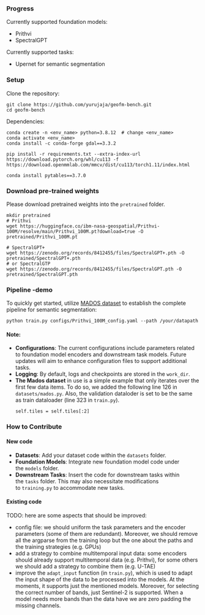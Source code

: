 
### Progress
Currently supported foundation models:
- Prithvi
- SpectralGPT

Currently supported tasks:
- Upernet for semantic segmentation

### Setup
Clone the repository:
```
git clone https://github.com/yurujaja/geofm-bench.git
cd geofm-bench
```
Dependencies:
```
conda create -n <env_name> python=3.8.12  # change <env_name> 
conda activate <env_name> 
conda install -c conda-forge gdal==3.3.2 

pip install -r requirements.txt --extra-index-url https://download.pytorch.org/whl/cu113 -f https://download.openmmlab.com/mmcv/dist/cu113/torch1.11/index.html

conda install pytables==3.7.0
```
### Download pre-trained weights
Please download pretrained weights into the `pretrained` folder.
```
mkdir pretrained
# Prithvi
wget https://huggingface.co/ibm-nasa-geospatial/Prithvi-100M/resolve/main/Prithvi_100M.pt?download=true -O pretrained/Prithvi_100M.pt

# SpectralGPT+ 
wget https://zenodo.org/records/8412455/files/SpectralGPT+.pth -O pretrained/SpectralGPT+.pth
# or SpectralGTP
wget https://zenodo.org/records/8412455/files/SpectralGPT.pth -O pretrained/SpectralGPT.pth
```

### Pipeline -demo
To quickly get started, utilize [MADOS dataset](https://zenodo.org/records/10664073) to establish the complete pipeline for semantic segmentation:
```
python train.py configs/Prithvi_100M_config.yaml --path /your/datapath
```
#### Note:
- **Configurations**: The current configurations include parameters related to foundation model encoders and downstream task models. Future updates will aim to enhance configuration files to support additional tasks.
- **Logging**: By default, logs and checkpoints are stored in the `work_dir`.
- **The Mados dataset** in use is a simple example that only iterates over the first few data items. To do so, we added the following line 126 in `datasets/mados.py`. Also, the validation dataloder is set to be the same as train dataloader (line 323 in `train.py`).
    ```
    self.tiles = self.tiles[:2]
    ```
    
###  How to Contribute

#### New code
- **Datasets**: Add your dataset code within the `datasets` folder.
- **Foundation Models**: Integrate new foundation model code under the `models` folder.
- **Downstream Tasks**: Insert the code for downstream tasks within the `tasks` folder. This may also necessitate modifications to `training.py` to accommodate new tasks.

#### Existing code

TODO: here are some aspects that should be improved:
- config file: we should uniform the task parameters and the encoder parameters (some of them are redundant). Moreover, we should remove all the argparse from the training loop but the one about the paths and the training strategies (e.g. GPUs)
- add a strategy to combine multitemporal input data: some encoders should already support multitemporal data (e.g. Prithvi), for some others we should add a strategy to combine them (e.g. U-TAE)
- improve the `adapt_input` function (in `train.py`), which is used to adapt the input shape of the data to be processed into the models. At the moments, it supports just the mentioned models. Moreover, for selecting the correct number of bands, just Sentinel-2 is supported. When a model needs more bands than the data have we are zero padding the missing channels.

